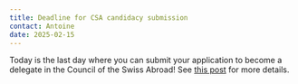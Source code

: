 ```yaml
---
title: Deadline for CSA candidacy submission
contact: Antoine
date: 2025-02-15
---
```


Today is the last day where you can submit your application to become a
delegate in the Council of the Swiss Abroad! See [this post] for more details.

[this post]: <{% post_url 2025-01-26-aso-re-election %}>

